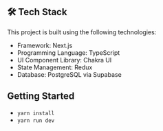 ## 🛠 Tech Stack
This project is built using the following technologies:

- Framework: Next.js
- Programming Language: TypeScript
- UI Component Library: Chakra UI
- State Management: Redux
- Database: PostgreSQL via Supabase

## Getting Started

- `yarn install`
- `yarn run dev`